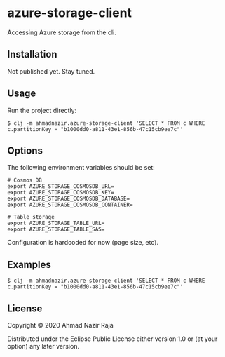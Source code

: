 # azure-storage-client

Accessing Azure storage from the cli.

## Installation

Not published yet. Stay tuned.

## Usage

Run the project directly:

    $ clj -m ahmadnazir.azure-storage-client 'SELECT * FROM c WHERE c.partitionKey = "b1000dd0-a811-43e1-856b-47c15cb9ee7c"'

<!-- Run the project's tests (they'll fail until you edit them): -->

<!--     $ clj -A:test:runner -->

## Options

The following environment variables should be set:

```
# Cosmos DB
export AZURE_STORAGE_COSMOSDB_URL=
export AZURE_STORAGE_COSMOSDB_KEY=
export AZURE_STORAGE_COSMOSDB_DATABASE=
export AZURE_STORAGE_COSMOSDB_CONTAINER=

# Table storage
export AZURE_STORAGE_TABLE_URL=
export AZURE_STORAGE_TABLE_SAS=
```

Configuration is hardcoded for now (page size, etc).

## Examples

    $ clj -m ahmadnazir.azure-storage-client 'SELECT * FROM c WHERE c.partitionKey = "b1000dd0-a811-43e1-856b-47c15cb9ee7c"'


## License

Copyright © 2020 Ahmad Nazir Raja

Distributed under the Eclipse Public License either version 1.0 or (at
your option) any later version.
